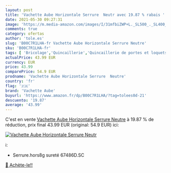 ```yaml
---
layout: post
title: 'Vachette Aube Horizontale Serrure  Neutr avec 19.87 % rabais '
date: 2021-05-30 09:27:31
image: 'https://m.media-amazon.com/images/I/31mfbiZWP+L._SL500_._SL400_.jpg'
comments: true
category: ofertas
author: 'tole.es'
slug: 'B00C7R1LHA-fr Vachette Aube Horizontale Serrure Neutre'
sku: 'B00C7R1LHA-fr'
tags: [ 'Bricolage','Quincaillerie','Quincaillerie de portes et loquets','vachette aube', ]
actualPrice: 43.99 EUR
currency: EUR
price: 43.99
comparePrice: 54.9 EUR
prodname: 'Vachette Aube Horizontale Serrure  Neutre'
country: 'fr'
flag: '🇫🇷'
brand: 'Vachette Aube'
buyurl: 'https://www.amazon.fr/dp/B00C7R1LHA/?tag=tolees0d-21'
descuento: '19.87'
average: '43.99'
---
```


C'est en vente [Vachette Aube Horizontale Serrure  Neutre](https://www.amazon.fr/dp/B00C7R1LHA/?tag=tolees0d-21)  à  19.87 % de réduction, prix final  43.99 EUR (original: 54.9 EUR) ici:

[![Vachette Aube Horizontale Serrure  Neutr](https://m.media-amazon.com/images/I/31mfbiZWP+L._SL500_._SL400_.jpg)](https://www.amazon.fr/dp/B00C7R1LHA/?tag=tolees0d-21)

ℹ️:

- Serrure.hors8g sureté 67486D.SC

[🛒 Achète-le!!](https://www.amazon.fr/dp/B00C7R1LHA/?tag=tolees0d-21)
